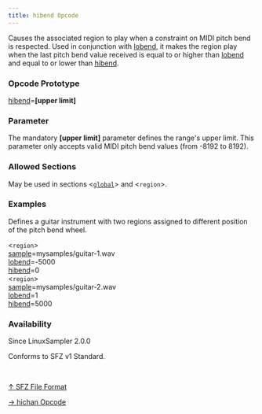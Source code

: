 ```yaml
---
title: hibend Opcode
---
```

Causes the associated region to play when a constraint on MIDI pitch bend is
respected. Used in conjunction with [lobend](lobend), it makes the
region play when the last pitch bend value received is equal to or higher than
[lobend](lobend) and equal to or lower than [hibend](hibend).

### Opcode Prototype

[hibend](hibend)=**[upper limit]**

### Parameter

The mandatory **[upper limit]** parameter defines the range's upper limit. This
parameter only accepts valid MIDI pitch bend values (from -8192 to 8192).

### Allowed Sections

May be used in sections <[`global`](../section/global)> and <`region`>.

### Examples

Defines a guitar instrument with two regions assigned to different position of
the pitch bend wheel.

<`region`><br>
[sample](sample)=mysamples/guitar-1.wav<br>
[lobend](lobend)=-5000<br>
[hibend](hibend)=0<br>
<`region`><br>
[sample](sample)=mysamples/guitar-2.wav<br>
[lobend](lobend)=1<br>
[hibend](hibend)=5000<br>

### Availability

Since LinuxSampler 2.0.0

Conforms to SFZ v1 Standard.

<br>
<link rel="stylesheet" href="/linuxsampler/style.css">
<div>
    <div id="r" class="child-div"><p></p></div>
    <div id="c" class="child-div"><p><a href="..">↑ SFZ File Format</a></p></div>
    <div id="l" class="child-div"><p><a href="hichan">→ hichan Opcode</a></p></div>
</div>
